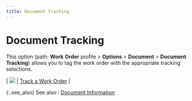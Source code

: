 ```yaml
---
title: Document Tracking
---
```


# Document Tracking


This option (path: **Work** **Order** profile > **Options**  > **Document** > **Document 
 Tracking**) allows you to tag the work order with the appropriate  tracking selections.


| ![]({{site.ba_baseurl}}/img/lens.gif) | [Track a Work  Order]({{site.ct_chm}}/document-tracking/tracking-work-orders/track_a_work_order.html) |



{:.see_also}
See also
: [Document  Information]({{site.ba_baseurl}}/prod-asm/wo-opts/doc-info/document_information_work_order_profile_options_assembly_contents.html)

